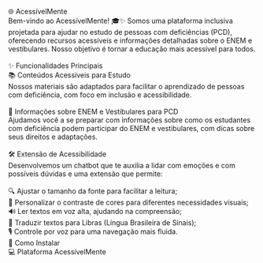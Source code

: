 🌐 AcessívelMente<br>
Bem-vindo ao AcessívelMente! 🎓✨ Somos uma plataforma inclusiva projetada para ajudar no estudo de pessoas com deficiências (PCD), oferecendo recursos acessíveis e informações detalhadas sobre o ENEM e vestibulares. Nosso objetivo é tornar a educação mais acessível para todos.
<br> <br>
✨ Funcionalidades Principais<br>
📚 Conteúdos Acessíveis para Estudo<br>
Nossos materiais são adaptados para facilitar o aprendizado de pessoas com deficiência, com foco em inclusão e acessibilidade.
<br><br>
📝 Informações sobre ENEM e Vestibulares para PCD<br>
Ajudamos você a se preparar com informações sobre como os estudantes com deficiência podem participar do ENEM e vestibulares, com dicas sobre seus direitos e adaptações.
<br><br>
🛠️ Extensão de Acessibilidade<br>
Desenvolvemos um chatbot que te auxilia a lidar com emoções e com possíveis dúvidas e uma extensão que permite:
<br><br>
🔍 Ajustar o tamanho da fonte para facilitar a leitura;<br>
🎨 Personalizar o contraste de cores para diferentes necessidades visuais;<br>
🔊 Ler textos em voz alta, ajudando na compreensão;<br>
🧏 Traduzir textos para Libras (Língua Brasileira de Sinais);<br>
🎙️ Controle por voz para uma navegação mais fluida.<br>
🚀 Como Instalar<br>
💻 Plataforma AcessívelMente<br>
